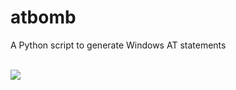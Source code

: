 # atbomb
A Python script to generate Windows AT statements

<br/><img src="https://i.imgur.com/lU5WdWK.jpg"/>
